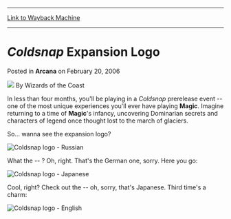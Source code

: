 
---
[Link to Wayback Machine](https://web.archive.org/web/20210928070436/https://magic.wizards.com/en/articles/archive/arcana/coldsnap-expansion-logo-2006-02-20)

[_metadata_:author]:- "Wizards of the Coast"
[_metadata_:description]:- "In less than four months, you'll be playing in a Coldsnap prerelease event -- one of the most unique experiences you'll ever have playing Magic. Imagine returning to a time of Magic's infancy, uncovering Dominarian secrets and characters of legend once thought lost to the march of glaciers.So... wanna see the expansion logo?What the -- ? Oh, right. That's the German one,"
[_metadata_:generator]:- "Drupal 7 (http://drupal.org)"
[_metadata_:node]:- "702731"
[_metadata_:publish_date]:- "2006-02-20"
[_metadata_:source]:- "div-main-content"
[_metadata_:title]:- "Coldsnap Expansion Logo"
[_metadata_:wayback_capture_timestamp]:- "2021-09-28 07:04:36"
[_metadata_:wayback_raw_url]:- "https://web.archive.org/web/20210928070436id_/https://magic.wizards.com/en/articles/archive/arcana/coldsnap-expansion-logo-2006-02-20"
[_metadata_:wayback_url]:- "https://magic.wizards.com/en/articles/archive/arcana/coldsnap-expansion-logo-2006-02-20"
---


*Coldsnap* Expansion Logo
=========================



 Posted in **Arcana**
 on February 20, 2006 






![](https://media.magic.wizards.com/styles/auth_small/public/images/person/wizards_author.jpg)
By Wizards of the Coast












In less than four months, you'll be playing in a *Coldsnap* prerelease event -- one of the most unique experiences you'll ever have playing **Magic**. Imagine returning to a time of **Magic**'s infancy, uncovering Dominarian secrets and characters of legend once thought lost to the march of glaciers.

So... wanna see the expansion logo?

  
  
  
![Coldsnap logo - Russian](https://media.magic.wizards.com/image_legacy_migration/magic/images/mtgcom/arcana1000/1018_cold_ru.jpg)

  
  
  
What the -- ? Oh, right. That's the German one, sorry. Here you go:

  
  
  
![Coldsnap logo - Japanese](https://media.magic.wizards.com/image_legacy_migration/magic/images/mtgcom/arcana1000/1018_cold_ja.jpg)

  
  
  
Cool, right? Check out the -- oh, sorry, that's Japanese. Third time's a charm:

  
  
  
![Coldsnap logo - English](https://media.magic.wizards.com/image_legacy_migration/magic/images/mtgcom/arcana1000/1018_cold_en.jpg)

  
  
  







